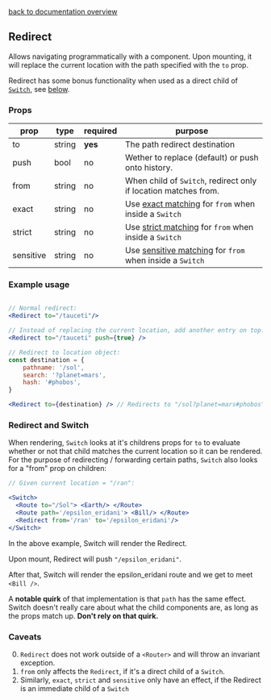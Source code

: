 [back to documentation overview](../readme.md)

## Redirect

Allows navigating programmatically with a component. Upon mounting, it will replace the current location with the path specified with the `to` prop.

Redirect has some bonus functionality when used as a direct child of [`Switch`](./Switch.md), see [below](#Redirect%20and%20Switch).

### Props

| prop      | type   | required | purpose
|-----------|--------|----------|---------
| to        | string | **yes**  | The path redirect destination
| push      | bool   | no       | Wether to replace (default) or push onto history.
| from      | string | no       | When child of `Switch`, redirect only if location matches from.
| exact     | string | no       | Use [exact matching](../recipes/matching_options#exact) for `from` when inside a `Switch`
| strict    | string | no       | Use [strict matching](../recipes/matching_options#strict) for `from` when inside a `Switch`
| sensitive | string | no       | Use [sensitive matching](../recipes/matching_options#sensitive) for `from` when inside a `Switch`

### Example usage

```jsx

// Normal redirect:
<Redirect to="/tauceti"/>

// Instead of replacing the current location, add another entry on top:
<Redirect to="/tauceti" push={true} />

// Redirect to location object:
const destination = {
	pathname: '/sol',
	search: '?planet=mars',
	hash: '#phobos',
}

<Redirect to={destination} /> // Redirects to "/sol?planet=mars#phobos"

```

### Redirect and Switch

When rendering, `Switch` looks at it's childrens props for `to` to evaluate whether or not that child matches the current location so it can be rendered. For the purpose of redirecting / forwarding certain paths, `Switch` also looks for a "from" prop on children:

```jsx
// Given current location = "/ran":

<Switch>
  <Route to="/Sol"> <Earth/> </Route>
  <Route path='/epsilon_eridani'> <Bill/> </Route>
  <Redirect from='/ran' to='/epsilon_eridani'/>
</Switch>
```

In the above example, Switch will render the Redirect.

Upon mount, Redirect will push ```"/epsilon_eridani"```.

After that, Switch will render the epsilon_eridani route and we get to meet ```<Bill />```.

A **notable quirk** of that implementation is that ```path``` has the same effect. Switch doesn't really care about what the child components are, as long as the props match up. **Don't rely on that quirk.**

### Caveats

0. `Redirect` does not work outside of a `<Router>` and will throw an invariant exception.
1. `from` only affects the `Redirect`, if it's a direct child of a `Switch`.
2. Similarly, `exact`, `strict` and `sensitive` only have an effect, if the Redirect is an immediate child of a `Switch`
